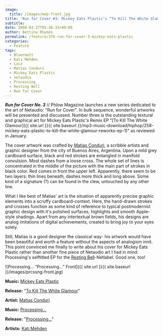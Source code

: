 ```yaml
---
image:
  title: /images/mep-front.jpg
title: 'Run for Cover #3: Mickey Eats Plastic’s “To Kill The White Glamour”'
subtitle: 
date: 2008-03-27T05:48:33+00:00
author: Bettina Rhymes
permalink: /feature/376-run-for-cover-3-mickey-eats-plastic
categories:
  - Feature
tags:
  - Bluermutt
  - Kati Mehden
  - Lucz
  - Matias Conduri
  - Mickey Eats Plastic
  - netaudio
  - Processing
  - Resting Bell
  - Run for Cover
---
```

***Run for Cover No. 3*** // Phlow Magazine launches a new series dedicated to the art of Netaudio: "Run for Cover". In bulk sequence, wonderful artworks will be presented and discussed. Number three is the outstanding textural and graphical art for Mickey Eats Plastic's Remix EP "[To Kill The White Glamour]({{ site.url }}{{ site.baseurl }}/mp3-music-download/hiphop/258-mickey-eats-plastic-to-kill-the-white-glamour-reworks-ep-1)" as reviewed in January.<!--more-->

The cover artwork was crafted by [Matias Conduri](http://www.flickr.com/photos/matiascoduri "Matias Conduri @ Flickr"), a scribble artists and graphic designer from the city of Buenos Aires, Argentina. Upon a mild grey cardboard surface, black and red strokes are entangled in manifold convulsion. Most dashes from a loose cross. The whole set of lines is concentrated in the middle of the picture with the main part of strokes in black color. Red comes in front the upper left. Apparently, there seem to be two layers: thin lines beneath, dashes more thick and long above. Some kind of a signature (?) can be found in the clew, untouched by any other line.

What I like best of Matias' art is the situation of apparently precise graphic elements into a scruffy cardboard-context. Here, the hand-drawn strokes and crosses function as some kind of reference to typical postmodernist graphic design with it's polished surfaces, highlights and smooth Apple-style shadings. Apart from any intertextual brown fields, his designs are analog imitations of digital achievements, created to bring joy to your eyes solely.

Still, Matias is a good designer the classical way- his artwork would have been beautiful and worth a feature without the aspects of analogism innit. This point convinced me finally to write about his cover for Mickey Eats Plastic rather than another fine piece of Netaudio art I had in mind: Processing's selftitled EP for the [Resting Bell](http://www.restingbell.net/)-Netlabel. Good one, too!

![Processing… “Processing…” Front]({{ site.url }}{{ site.baseurl }}/images/prcssng-front.jpg)

**Music:** [Mickey Eats Plastic](http://www.myspace.com/mickeyeatsplastic)
  
**Release:** "[To Kill The White Glamour](http://www.mickeyeatsplastic.com/music.htm)"
  
**Artist:** [Matias Conduri](http://www.flickr.com/photos/matiascoduri "Matias Conduri @ Flickr")

**Music:** [Processing...](http://www.myspace.com/processingdotdotdot)
  
**Release:** "[Processing...](http://www.restingbell.net/releases/rb002-processing)"
  
**Artists:** [Kati Mehden](http://www.goyippi.net/)